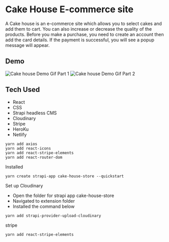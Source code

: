 
# Cake House E-commerce site

A Cake house is an e-commerce site which allows you to select cakes and add them to cart. You can also increase or decrease the quality of the products. Before you make a purchase, you need to create an account then add the card details. If the payment is successful, you will see a popup message will appear.

## Demo 

![Cake house Demo Gif Part 1](https://media.giphy.com/media/KHoZ4RTlAng5qjrpaE/giphy-downsized.gif) ![Cake house Demo Gif Part 2](https://media.giphy.com/media/geL66hzlcxkBQOu0pa/giphy.gif)


## Tech Used
- React
- CSS
- Strapi headless CMS
- Cloudinary
- Stripe
- HeroKu
- Netlify

```
yarn add axios 
yarn add react-icons
yarn add react-stripe-elements
yarn add react-router-dom
```

Installed 

```
yarn create strapi-app cake-house-store --quickstart
```

Set up Cloudinary

* Open the folder for strapi app cake-house-store
* Navigated to extension folder
* Installed the command below

```
yarn add strapi-provider-upload-cloudinary
```

stripe

```
yarn add react-stripe-elements
```




